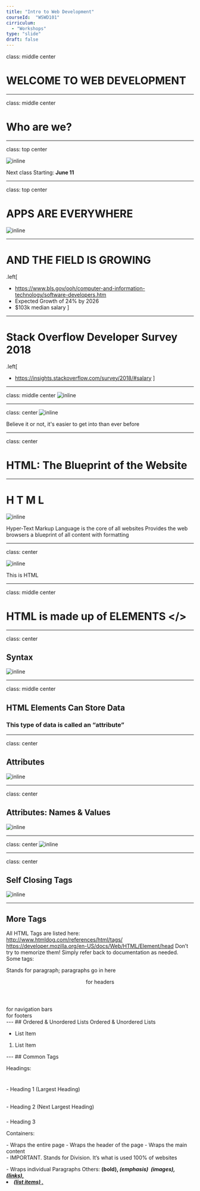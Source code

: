 ```yaml
---
title: "Intro to Web Development"
courseId:  "WSWD101"
cirriculum:
  - "Workshops"
type: "slide"
draft: false
---
```


class: middle center

# WELCOME TO WEB DEVELOPMENT

---

class: middle center

# Who are we?

---

class: top center

![inline](http://www.valleytechnicalacademy.com/wp-content/uploads/2018/05/workshop_image.png)

Next class Starting: <b>June 11</b>

---

class: top center

# APPS ARE EVERYWHERE

![inline](https://sjunkins.files.wordpress.com/2014/06/iste-posters-001.jpg)

---

# AND THE FIELD IS GROWING

.left[
* https://www.bls.gov/ooh/computer-and-information-technology/software-developers.htm
* Expected Growth of 24% by 2026
* $103k median salary
]

---

# Stack Overflow Developer Survey 2018

.left[
* https://insights.stackoverflow.com/survey/2018/#salary
]

---
class: middle center
![inline](https://mir-s3-cdn-cf.behance.net/project_modules/disp/4e580610140389.560e007145f42.png)

---
class: center
![inline](https://image.slidesharecdn.com/webdevhtml5-141007180302-conversion-gate02/95/web-development-technologies-and-tools-2-638.jpg?cb=1412705110)

Believe it or not, it's easier to get into than ever before

---

class: center

# HTML: The Blueprint of the Website

---
#  H T M L

![inline](http://www.99lime.com/_bak/topics/html-is-easy/assets/example4.jpg)

Hyper-Text Markup Language is the core of all websites
Provides the web browsers a blueprint of all content with formatting

---
class: center

![inline](http://www.valleytechnicalacademy.com/wp-content/uploads/2018/05/Screen-Shot-2018-05-02-at-4.36.10-PM.png)


This is HTML

---
class: middle center
# HTML is made up of ELEMENTS </>
---
class: center

## Syntax

![inline](http://www.valleytechnicalacademy.com/wp-content/uploads/2018/05/Screen-Shot-2018-05-02-at-4.38.52-PM.png)

---

class: middle center

## HTML Elements Can Store Data
### This type of data is called an “attribute”

---
class: center
## Attributes

![inline](http://www.valleytechnicalacademy.com/wp-content/uploads/2018/05/Screen-Shot-2018-05-02-at-4.41.08-PM.png)

---
class: center
## Attributes: Names & Values

![inline](http://www.valleytechnicalacademy.com/wp-content/uploads/2018/05/Screen-Shot-2018-05-02-at-4.42.50-PM.png)

---
class: center
![inline](http://www.valleytechnicalacademy.com/wp-content/uploads/2018/05/Screen-Shot-2018-05-02-at-4.42.57-PM.png)

---
class: center
## Self Closing Tags

![inline](http://www.valleytechnicalacademy.com/wp-content/uploads/2018/05/Screen-Shot-2018-05-02-at-4.43.08-PM.png)

---
## More Tags

All HTML Tags are listed here: http://www.htmldog.com/references/html/tags/
https://developer.mozilla.org/en-US/docs/Web/HTML/Element/head
Don’t try to memorize them! Simply refer back to documentation as needed.
Some tags:

<p> Stands for paragraph; paragraphs go in here </p>
<header> for headers </header>
<nav> for navigation bars </nav>
<footer> for footers </footer>
---
## Ordered & Unordered Lists
Ordered & Unordered Lists

<ul>
	<li>List Item</li>
</ul>
<ol>
	<li>List Item</li>
</ol>
---
## Common Tags

Headings:
<h1> </h1> - Heading 1 (Largest Heading)
<h2> </h2> - Heading 2 (Next Largest Heading)
<h3> </h3> - Heading 3

Containers:
<html> </html> - Wraps the entire page
<head> </head> - Wraps the header of the page
<body> </body> - Wraps the main content
<div> </div> - IMPORTANT. Stands for Division. It’s what is used 100% of websites
<p> </p> - Wraps individual Paragraphs
Others:
<strong> (bold), <em> (emphasis)
<img> (images), <a href> (links), <li> (list items) , <title> (title),
<br> (line break), <table> (tables), <!-- --> (comments)
---
class: center
# Exercise: Let’s Make A Site Together

https://codepen.io/pen/?editors=1100
---
class: middle center
# CSS: Let’s Get Stylin’
---
class: middle
### HTML: Hypertext Markup Language – (Content)

### CSS: Cascading Style Sheets – (Appearance)

#### HTML/CSS are the “languages of the web.” Together they define both the content and the aesthetics of a webpage – handling everything from the layouts, colors, fonts and  content placement.  (JavaScript is the third – handling logic, animation, etc.)

---
class: middle center
#HTML Alone

### Like creating pages in “Notepad.”

### Can only write unformatted text.

![inline](https://vignette.wikia.nocookie.net/htmlcss/images/2/29/Notepad_Logo.png/revision/latest?cb=20101004230208)

---
class: middle center
# HTML with CSS

### Like creating pages in Photoshop!

### Can format text, page settings, alignment, etc. based on “highlighting” and menu options.

![inline](https://usercontent2.hubstatic.com/12801103_f520.jpg)

---
class: center

# HTML Code
![inline](http://www.valleytechnicalacademy.com/wp-content/uploads/2018/05/Screen-Shot-2018-05-02-at-4.43.31-PM.png)
---
class: center
# HTML Code
![inline](http://www.valleytechnicalacademy.com/wp-content/uploads/2018/05/Screen-Shot-2018-05-02-at-4.43.42-PM.png)

---
class: center
# HTML Code

![inline](http://www.valleytechnicalacademy.com/wp-content/uploads/2018/05/Screen-Shot-2018-05-02-at-4.43.52-PM.png)

---
class: center
# With some CSS...
![inline](http://www.valleytechnicalacademy.com/wp-content/uploads/2018/05/Screen-Shot-2018-05-02-at-4.44.04-PM.png)

---
class: center
# ... you can create this.
![inline](http://www.valleytechnicalacademy.com/wp-content/uploads/2018/05/Screen-Shot-2018-05-02-at-4.44.11-PM.png)

---
## CSS Syntax

.left[
* CSS works by hooking onto selectors added into HTML using “classes and identifiers.”

* Once hooked, we apply styles to those HTML elements using CSS.
]

![inline](http://www.valleytechnicalacademy.com/wp-content/uploads/2018/05/Screen-Shot-2018-05-02-at-4.44.28-PM.png)

---
class: middle center
# CSS Example

``.bigBlue
{
	font-size: 100px;
	color: blue;
}``

``<p class=“bigBlue”>Header</p>``

---
# CSS Properties
.left[
* Font / Color: color: Sets color of text.
* font-size: Sets size of the font.
* font-style: Sets italics.
* font-weight: Sets bold .
* Alignment / Spacing:
* Padding-top(bottom/left/right): Adds space between element and its own border.
* Margin-top (bottom/left/right): Adds space between element and surrounding elements.
* Float: Forces elements to the sides, centers, or tops.
* background-color: sets background color.
* background-image: sets background image.
]

---
class: middle center
## Believe it or not, HTML / CSS is all you need
to develop a vivid, full-blown website.

https://limitless-earth-17554.herokuapp.com/

---
class: center
# Online Coding Resources


![inline](https://www.udemy.com/staticx/udemy/images/v6/logo-coral.svg)


![inline](https://upload.wikimedia.org/wikipedia/en/a/a3/Treehouse%27s_logo_%28Jan_2015%29.png)

---
class: middle center
# Another Option: Us!

--

![inline](http://www.valleytechnicalacademy.com/wp-content/uploads/2018/05/workshop_image.png)

--
### Upcoming Workshops Every Thursday @ 6:30


.middle[
* May 3rd: CSS Tips & Tricks!
* May 10th: Goal-Directed Design
* May 17th: Intro to iOS Mobile Development
* May 24th: Intro to JavaScript
* May 31st: Getting Started in Web Development
]

---


class: middle center

# { thank you }
